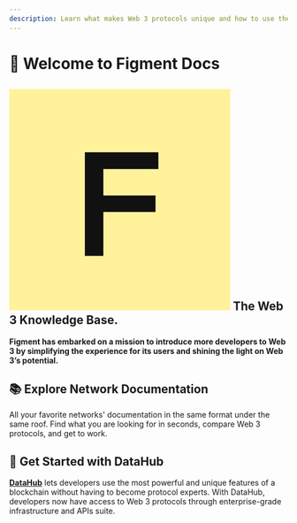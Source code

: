 ```yaml
---
description: Learn what makes Web 3 protocols unique and how to use them
---
```


# 👋 Welcome to Figment Docs

## ![](.gitbook/assets/vhhp1wl4_400x400-1-.jpg) The Web 3 Knowledge Base.

**Figment has embarked on a mission to introduce more developers to Web 3 by simplifying the experience for its users and shining the light on Web 3’s potential.**

## 📚 Explore Network Documentation

All your favorite networks' documentation in the same format under the same roof. Find what you are looking for in seconds, compare Web 3 protocols, and get to work.

## 🏁 **Get Started with DataHub**

[**DataHub**](https://datahub.figment.io/sign_up) lets developers use the most powerful and unique features of a blockchain without having to become protocol experts. With DataHub, developers now have access to Web 3 protocols through enterprise-grade infrastructure and APIs suite.

